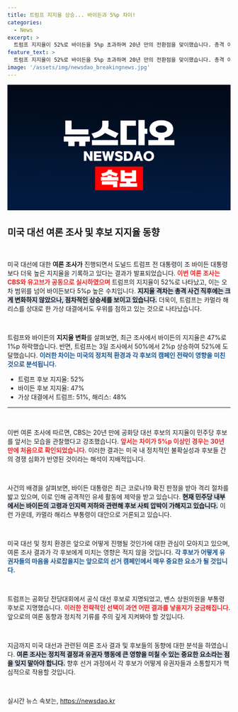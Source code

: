 ```yaml
---
title: 트럼프 지지율 상승... 바이든과 5%p 차이!
categories:
  - News
excerpt: >
  트럼프 지지율이 52%로 바이든을 5%p 초과하며 20년 만의 전환점을 맞이했습니다. 총격 이후 지지율 격차가 점차 벌어지는 가운데, 바이든의 대선 출마 차질도 민주당 내 우려를 키우고 있습니다. 클릭해서 더 자세한 내용을 확인하세요!
feature_text: >
  트럼프 지지율이 52%로 바이든을 5%p 초과하며 20년 만의 전환점을 맞이했습니다. 총격 이후 지지율 격차가 점차 벌어지는 가운데, 바이든의 대선 출마 차질도 민주당 내 우려를 키우고 있습니다. 클릭해서 더 자세한 내용을 확인하세요!
image: '/assets/img/newsdao_breakingnews.jpg'
---
```


<p><img src="/assets/img/newsdao_breakingnews.jpg" alt="firstkoreanews 속보" /></p>

<h2 data-ke-size="size26">미국 대선 여론 조사 및 후보 지지율 동향</h2>

<p data-ke-size="size16">&nbsp;</p>

<p>미국 대선에 대한 <b>여론 조사가</b> 진행되면서 도널드 트럼프 전 대통령이 조 바이든 대통령보다 더욱 높은 지지율을 기록하고 있다는 결과가 발표되었습니다. <b><span style="color: #ee2323;">이번 여론 조사는 CBS와 유고브가 공동으로 실시하였으며</span></b> 트럼프의 지지율이 52%로 나타났고, 이는 오차 범위를 넘어 바이든보다 5%p 높은 수치입니다. <b><span style="background-color: #21538527;">지지율 격차는 총격 사건 직후에는 크게 변화하지 않았으나, 점차적인 상승세를 보이고 있습니다.</span></b> 더욱이, 트럼프는 카멀라 해리스를 상대로 한 가상 대결에서도 우위를 점하고 있는 것으로 나타났습니다. </p>

<p data-ke-size="size16">&nbsp;</p>

<p>트럼프와 바이든의 <b>지지율 변화</b>를 살펴보면, 최근 조사에서 바이든의 지지율은 47%로 1%p 하락했습니다. 반면, 트럼프는 3일 조사에서 50%에서 2%p 상승하여 52%에 도달했습니다. <b><span style="color: #1a5490;">이러한 차이는 미국의 정치적 환경과 각 후보의 캠페인 전략이 영향을 미친 것으로 분석됩니다.</span></b> </p>

<ul>
    <li>트럼프 후보 지지율: 52%</li>
    <li>바이든 후보 지지율: 47%</li>
    <li>가상 대결에서 트럼프: 51%, 해리스: 48%</li>
</ul>

<hr>

<p data-ke-size="size16">&nbsp;</p>

<p>이번 여론 조사에 따르면, CBS는 20년 만에 공화당 대선 후보의 지지율이 민주당 후보를 앞서는 모습을 관찰했다고 강조했습니다. <b><span style="color: #ee2323;">앞서는 차이가 5%p 이상인 경우는 30년 만에 처음으로 확인되었습니다.</span></b> 이러한 결과는 미국 내 정치적인 불확실성과 후보들 간의 경쟁 심화가 반영된 것이라는 해석이 지배적입니다. </p>

<p data-ke-size="size16">&nbsp;</p>

<p>사건의 배경을 살펴보면, 바이든 대통령은 최근 코로나19 확진 판정을 받아 격리 절차를 밟고 있으며, 이로 인해 공격적인 유세 활동에 제약을 받고 있습니다. <b><span style="background-color: #21538527;">현재 민주당 내부에서는 바이든의 고령과 인지력 저하와 관련해 후보 사퇴 압박이 가해지고 있습니다.</span></b> 이런 가운데, 카멀라 해리스 부통령이 대안으로 거론되고 있습니다. </p>

<p data-ke-size="size16">&nbsp;</p>

<p>미국 대선 및 정치 환경은 앞으로 어떻게 진행될 것인가에 대한 관심이 모아지고 있으며, 여론 조사 결과가 각 후보에게 미치는 영향은 적지 않을 것입니다. <b><span style="color: #1a5490;">각 후보가 어떻게 유권자들의 마음을 사로잡을지는 앞으로의 선거 캠페인에서 매우 중요한 요소가 될 것입니다.</span></b> </p>

<p data-ke-size="size16">&nbsp;</p>

<p>트럼프는 공화당 전당대회에서 공식 대선 후보로 지명되었고, 밴스 상원의원을 부통령 후보로 지명했습니다. <b><span style="color: #ee2323;">이러한 전략적인 선택이 과연 어떤 결과를 낳을지가 궁금해집니다.</span></b> 앞으로의 여론 동향과 정치적 기류를 주의 깊게 지켜봐야 할 것입니다. </p>

<p data-ke-size="size16">&nbsp;</p>

<p>지금까지 미국 대선과 관련된 여론 조사 결과 및 후보들의 동향에 대한 분석을 하였습니다. <b><span style="background-color: #21538527;">여론 조사는 정치적 결정과 유권자 행동에 큰 영향을 미칠 수 있는 중요한 요소라는 점을 잊지 말아야 합니다.</span></b> 향후 선거 과정에서 각 후보가 어떻게 유권자들과 소통할지가 핵심적으로 작용할 것입니다. </p>

<p data-ke-size="size16">&nbsp;</p>
실시간 뉴스 속보는, <a href="https://newsdao.kr" rel="dofollow">https://newsdao.kr</a>


